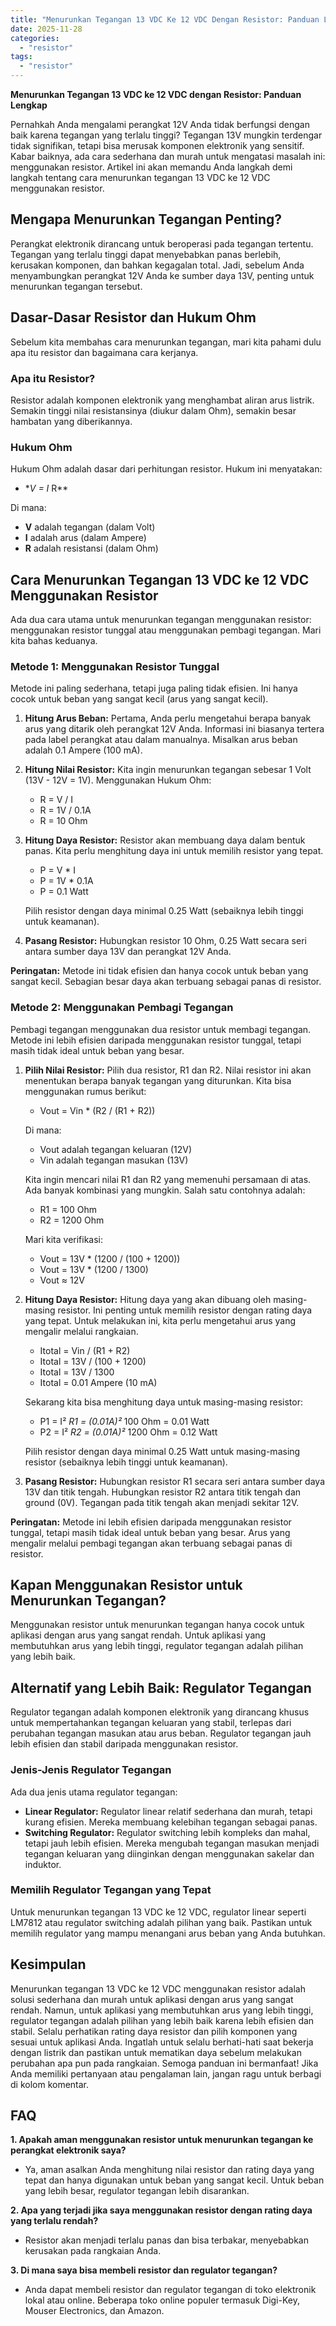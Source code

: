 ```yaml
---
title: "Menurunkan Tegangan 13 VDC Ke 12 VDC Dengan Resistor: Panduan Lengkap"
date: 2025-11-28
categories: 
  - "resistor"
tags: 
  - "resistor"
---
```


**Menurunkan Tegangan 13 VDC ke 12 VDC dengan Resistor: Panduan Lengkap**

Pernahkah Anda mengalami perangkat 12V Anda tidak berfungsi dengan baik karena tegangan yang terlalu tinggi? Tegangan 13V mungkin terdengar tidak signifikan, tetapi bisa merusak komponen elektronik yang sensitif. Kabar baiknya, ada cara sederhana dan murah untuk mengatasi masalah ini: menggunakan resistor. Artikel ini akan memandu Anda langkah demi langkah tentang cara menurunkan tegangan 13 VDC ke 12 VDC menggunakan resistor.

## Mengapa Menurunkan Tegangan Penting?

Perangkat elektronik dirancang untuk beroperasi pada tegangan tertentu. Tegangan yang terlalu tinggi dapat menyebabkan panas berlebih, kerusakan komponen, dan bahkan kegagalan total. Jadi, sebelum Anda menyambungkan perangkat 12V Anda ke sumber daya 13V, penting untuk menurunkan tegangan tersebut.

## Dasar-Dasar Resistor dan Hukum Ohm

Sebelum kita membahas cara menurunkan tegangan, mari kita pahami dulu apa itu resistor dan bagaimana cara kerjanya.

### Apa itu Resistor?

Resistor adalah komponen elektronik yang menghambat aliran arus listrik. Semakin tinggi nilai resistansinya (diukur dalam Ohm), semakin besar hambatan yang diberikannya.

### Hukum Ohm

Hukum Ohm adalah dasar dari perhitungan resistor. Hukum ini menyatakan:

- \*_V = I_ R\*\*

Di mana:

- **V** adalah tegangan (dalam Volt)
- **I** adalah arus (dalam Ampere)
- **R** adalah resistansi (dalam Ohm)

## Cara Menurunkan Tegangan 13 VDC ke 12 VDC Menggunakan Resistor

Ada dua cara utama untuk menurunkan tegangan menggunakan resistor: menggunakan resistor tunggal atau menggunakan pembagi tegangan. Mari kita bahas keduanya.

### Metode 1: Menggunakan Resistor Tunggal

Metode ini paling sederhana, tetapi juga paling tidak efisien. Ini hanya cocok untuk beban yang sangat kecil (arus yang sangat kecil).

1. **Hitung Arus Beban:** Pertama, Anda perlu mengetahui berapa banyak arus yang ditarik oleh perangkat 12V Anda. Informasi ini biasanya tertera pada label perangkat atau dalam manualnya. Misalkan arus beban adalah 0.1 Ampere (100 mA).
    
2. **Hitung Nilai Resistor:** Kita ingin menurunkan tegangan sebesar 1 Volt (13V - 12V = 1V). Menggunakan Hukum Ohm:
    
    - R = V / I
    - R = 1V / 0.1A
    - R = 10 Ohm
3. **Hitung Daya Resistor:** Resistor akan membuang daya dalam bentuk panas. Kita perlu menghitung daya ini untuk memilih resistor yang tepat.
    
    - P = V \* I
    - P = 1V \* 0.1A
    - P = 0.1 Watt
    
    Pilih resistor dengan daya minimal 0.25 Watt (sebaiknya lebih tinggi untuk keamanan).
    
4. **Pasang Resistor:** Hubungkan resistor 10 Ohm, 0.25 Watt secara seri antara sumber daya 13V dan perangkat 12V Anda.
    

**Peringatan:** Metode ini tidak efisien dan hanya cocok untuk beban yang sangat kecil. Sebagian besar daya akan terbuang sebagai panas di resistor.

### Metode 2: Menggunakan Pembagi Tegangan

Pembagi tegangan menggunakan dua resistor untuk membagi tegangan. Metode ini lebih efisien daripada menggunakan resistor tunggal, tetapi masih tidak ideal untuk beban yang besar.

1. **Pilih Nilai Resistor:** Pilih dua resistor, R1 dan R2. Nilai resistor ini akan menentukan berapa banyak tegangan yang diturunkan. Kita bisa menggunakan rumus berikut:
    
    - Vout = Vin \* (R2 / (R1 + R2))
    
    Di mana:
    
    - Vout adalah tegangan keluaran (12V)
    - Vin adalah tegangan masukan (13V)
    
    Kita ingin mencari nilai R1 dan R2 yang memenuhi persamaan di atas. Ada banyak kombinasi yang mungkin. Salah satu contohnya adalah:
    
    - R1 = 100 Ohm
    - R2 = 1200 Ohm
    
    Mari kita verifikasi:
    
    - Vout = 13V \* (1200 / (100 + 1200))
    - Vout = 13V \* (1200 / 1300)
    - Vout ≈ 12V
2. **Hitung Daya Resistor:** Hitung daya yang akan dibuang oleh masing-masing resistor. Ini penting untuk memilih resistor dengan rating daya yang tepat. Untuk melakukan ini, kita perlu mengetahui arus yang mengalir melalui rangkaian.
    
    - Itotal = Vin / (R1 + R2)
    - Itotal = 13V / (100 + 1200)
    - Itotal = 13V / 1300
    - Itotal = 0.01 Ampere (10 mA)
    
    Sekarang kita bisa menghitung daya untuk masing-masing resistor:
    
    - P1 = I² _R1 = (0.01A)²_ 100 Ohm = 0.01 Watt
    - P2 = I² _R2 = (0.01A)²_ 1200 Ohm = 0.12 Watt
    
    Pilih resistor dengan daya minimal 0.25 Watt untuk masing-masing resistor (sebaiknya lebih tinggi untuk keamanan).
    
3. **Pasang Resistor:** Hubungkan resistor R1 secara seri antara sumber daya 13V dan titik tengah. Hubungkan resistor R2 antara titik tengah dan ground (0V). Tegangan pada titik tengah akan menjadi sekitar 12V.
    

**Peringatan:** Metode ini lebih efisien daripada menggunakan resistor tunggal, tetapi masih tidak ideal untuk beban yang besar. Arus yang mengalir melalui pembagi tegangan akan terbuang sebagai panas di resistor.

## Kapan Menggunakan Resistor untuk Menurunkan Tegangan?

Menggunakan resistor untuk menurunkan tegangan hanya cocok untuk aplikasi dengan arus yang sangat rendah. Untuk aplikasi yang membutuhkan arus yang lebih tinggi, regulator tegangan adalah pilihan yang lebih baik.

## Alternatif yang Lebih Baik: Regulator Tegangan

Regulator tegangan adalah komponen elektronik yang dirancang khusus untuk mempertahankan tegangan keluaran yang stabil, terlepas dari perubahan tegangan masukan atau arus beban. Regulator tegangan jauh lebih efisien dan stabil daripada menggunakan resistor.

### Jenis-Jenis Regulator Tegangan

Ada dua jenis utama regulator tegangan:

- **Linear Regulator:** Regulator linear relatif sederhana dan murah, tetapi kurang efisien. Mereka membuang kelebihan tegangan sebagai panas.
- **Switching Regulator:** Regulator switching lebih kompleks dan mahal, tetapi jauh lebih efisien. Mereka mengubah tegangan masukan menjadi tegangan keluaran yang diinginkan dengan menggunakan sakelar dan induktor.

### Memilih Regulator Tegangan yang Tepat

Untuk menurunkan tegangan 13 VDC ke 12 VDC, regulator linear seperti LM7812 atau regulator switching adalah pilihan yang baik. Pastikan untuk memilih regulator yang mampu menangani arus beban yang Anda butuhkan.

## Kesimpulan

Menurunkan tegangan 13 VDC ke 12 VDC menggunakan resistor adalah solusi sederhana dan murah untuk aplikasi dengan arus yang sangat rendah. Namun, untuk aplikasi yang membutuhkan arus yang lebih tinggi, regulator tegangan adalah pilihan yang lebih baik karena lebih efisien dan stabil. Selalu perhatikan rating daya resistor dan pilih komponen yang sesuai untuk aplikasi Anda. Ingatlah untuk selalu berhati-hati saat bekerja dengan listrik dan pastikan untuk mematikan daya sebelum melakukan perubahan apa pun pada rangkaian. Semoga panduan ini bermanfaat! Jika Anda memiliki pertanyaan atau pengalaman lain, jangan ragu untuk berbagi di kolom komentar.

## FAQ

**1\. Apakah aman menggunakan resistor untuk menurunkan tegangan ke perangkat elektronik saya?**

- Ya, aman asalkan Anda menghitung nilai resistor dan rating daya yang tepat dan hanya digunakan untuk beban yang sangat kecil. Untuk beban yang lebih besar, regulator tegangan lebih disarankan.

**2\. Apa yang terjadi jika saya menggunakan resistor dengan rating daya yang terlalu rendah?**

- Resistor akan menjadi terlalu panas dan bisa terbakar, menyebabkan kerusakan pada rangkaian Anda.

**3\. Di mana saya bisa membeli resistor dan regulator tegangan?**

- Anda dapat membeli resistor dan regulator tegangan di toko elektronik lokal atau online. Beberapa toko online populer termasuk Digi-Key, Mouser Electronics, dan Amazon.
